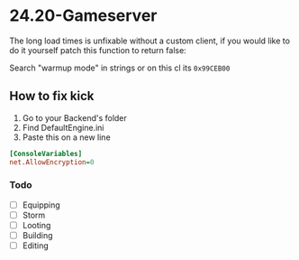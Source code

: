 # 24.20-Gameserver

The long load times is unfixable without a custom client, if you would like to do it yourself patch this function to return false:

Search "warmup mode" in strings or on this cl its `0x99CEB00`

## How to fix kick

1. Go to your Backend's folder
2. Find DefaultEngine.ini
3. Paste this on a new line
```ini
[ConsoleVariables]
net.AllowEncryption=0
```

### Todo
- [ ] Equipping
- [ ] Storm
- [ ] Looting
- [ ] Building
- [ ] Editing
